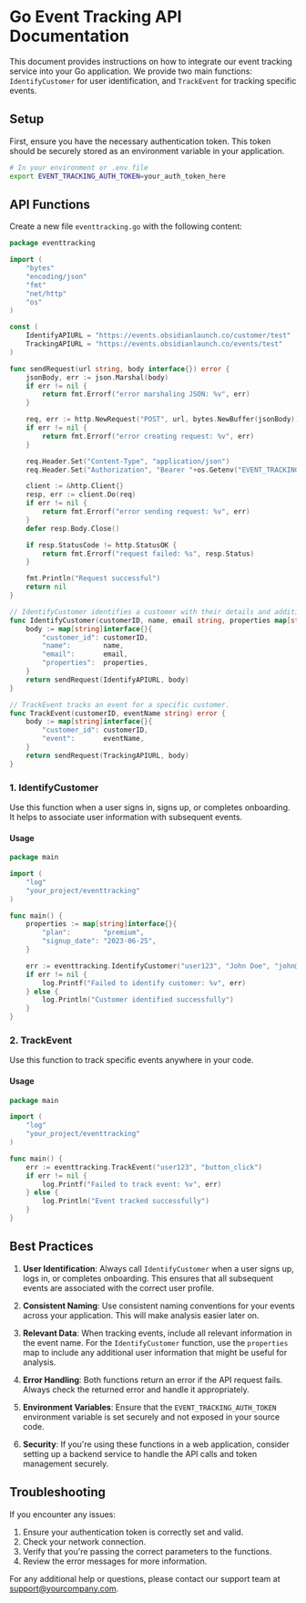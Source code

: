 # Go Event Tracking API Documentation

This document provides instructions on how to integrate our event tracking service into your Go application. We provide two main functions: `IdentifyCustomer` for user identification, and `TrackEvent` for tracking specific events.

## Setup

First, ensure you have the necessary authentication token. This token should be securely stored as an environment variable in your application.

```bash
# In your environment or .env file
export EVENT_TRACKING_AUTH_TOKEN=your_auth_token_here
```

## API Functions

Create a new file `eventtracking.go` with the following content:

```go
package eventtracking

import (
    "bytes"
    "encoding/json"
    "fmt"
    "net/http"
    "os"
)

const (
    IdentifyAPIURL = "https://events.obsidianlaunch.co/customer/test"
    TrackingAPIURL = "https://events.obsidianlaunch.co/events/test"
)

func sendRequest(url string, body interface{}) error {
    jsonBody, err := json.Marshal(body)
    if err != nil {
        return fmt.Errorf("error marshaling JSON: %v", err)
    }

    req, err := http.NewRequest("POST", url, bytes.NewBuffer(jsonBody))
    if err != nil {
        return fmt.Errorf("error creating request: %v", err)
    }

    req.Header.Set("Content-Type", "application/json")
    req.Header.Set("Authorization", "Bearer "+os.Getenv("EVENT_TRACKING_AUTH_TOKEN"))

    client := &http.Client{}
    resp, err := client.Do(req)
    if err != nil {
        return fmt.Errorf("error sending request: %v", err)
    }
    defer resp.Body.Close()

    if resp.StatusCode != http.StatusOK {
        return fmt.Errorf("request failed: %s", resp.Status)
    }

    fmt.Println("Request successful")
    return nil
}

// IdentifyCustomer identifies a customer with their details and additional properties.
func IdentifyCustomer(customerID, name, email string, properties map[string]interface{}) error {
    body := map[string]interface{}{
        "customer_id": customerID,
        "name":        name,
        "email":       email,
        "properties":  properties,
    }
    return sendRequest(IdentifyAPIURL, body)
}

// TrackEvent tracks an event for a specific customer.
func TrackEvent(customerID, eventName string) error {
    body := map[string]interface{}{
        "customer_id": customerID,
        "event":       eventName,
    }
    return sendRequest(TrackingAPIURL, body)
}
```

### 1. IdentifyCustomer

Use this function when a user signs in, signs up, or completes onboarding. It helps to associate user information with subsequent events.

#### Usage

```go
package main

import (
    "log"
    "your_project/eventtracking"
)

func main() {
    properties := map[string]interface{}{
        "plan":        "premium",
        "signup_date": "2023-06-25",
    }

    err := eventtracking.IdentifyCustomer("user123", "John Doe", "john@example.com", properties)
    if err != nil {
        log.Printf("Failed to identify customer: %v", err)
    } else {
        log.Println("Customer identified successfully")
    }
}
```

### 2. TrackEvent

Use this function to track specific events anywhere in your code.

#### Usage

```go
package main

import (
    "log"
    "your_project/eventtracking"
)

func main() {
    err := eventtracking.TrackEvent("user123", "button_click")
    if err != nil {
        log.Printf("Failed to track event: %v", err)
    } else {
        log.Println("Event tracked successfully")
    }
}
```

## Best Practices

1. **User Identification**: Always call `IdentifyCustomer` when a user signs up, logs in, or completes onboarding. This ensures that all subsequent events are associated with the correct user profile.

2. **Consistent Naming**: Use consistent naming conventions for your events across your application. This will make analysis easier later on.

3. **Relevant Data**: When tracking events, include all relevant information in the event name. For the `IdentifyCustomer` function, use the `properties` map to include any additional user information that might be useful for analysis.

4. **Error Handling**: Both functions return an error if the API request fails. Always check the returned error and handle it appropriately.

5. **Environment Variables**: Ensure that the `EVENT_TRACKING_AUTH_TOKEN` environment variable is set securely and not exposed in your source code.

6. **Security**: If you're using these functions in a web application, consider setting up a backend service to handle the API calls and token management securely.

## Troubleshooting

If you encounter any issues:

1. Ensure your authentication token is correctly set and valid.
2. Check your network connection.
3. Verify that you're passing the correct parameters to the functions.
4. Review the error messages for more information.

For any additional help or questions, please contact our support team at support@yourcompany.com.
